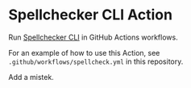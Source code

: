 # Spellchecker CLI Action

Run [Spellchecker CLI](https://github.com/tbroadley/spellchecker-cli) in GitHub Actions workflows.

For an example of how to use this Action, see `.github/workflows/spellcheck.yml` in this repository.

Add a mistek.
